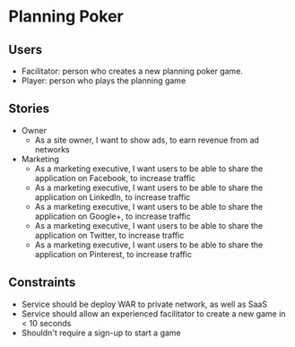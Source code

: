 Planning Poker
==============

Users
-----

- Facilitator: person who creates a new planning poker game.
- Player: person who plays the planning game

Stories
-------

- Owner
  - As a site owner, I want to show ads, to earn revenue from ad networks
- Marketing
  - As a marketing executive, I want users to be able to share the application on Facebook, to increase traffic
  - As a marketing executive, I want users to be able to share the application on LinkedIn, to increase traffic
  - As a marketing executive, I want users to be able to share the application on Google+, to increase traffic
  - As a marketing executive, I want users to be able to share the application on Twitter, to increase traffic
  - As a marketing executive, I want users to be able to share the application on Pinterest, to increase traffic

Constraints
-----------

- Service should be deploy WAR to private network, as well as SaaS
- Service should allow an experienced facilitator to create a new game in < 10 seconds
- Shouldn't require a sign-up to start a game
